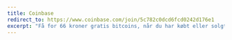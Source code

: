 ```yaml
---
title: Coinbase
redirect_to: https://www.coinbase.com/join/5c782c0dcd6fcd0242d176e1
excerpt: "Få for 66 kroner gratis bitcoins, når du har købt eller solgt for 660 kroner digital valuta på Coinbase."
---
```

